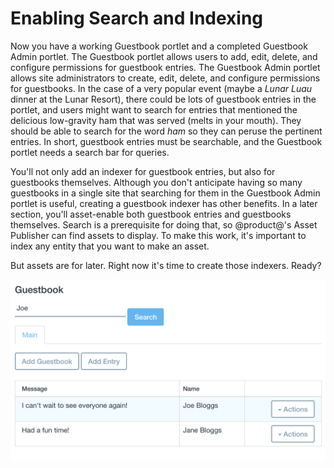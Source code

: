 # Enabling Search and Indexing [](id=enabling-search-and-indexing)

Now you have a working Guestbook portlet and a completed Guestbook Admin
portlet. The Guestbook portlet allows users to add, edit, delete, and configure
permissions for guestbook entries. The Guestbook Admin portlet allows site
administrators to create, edit, delete, and configure permissions for
guestbooks. In the case of a very popular event (maybe a *Lunar Luau* dinner at
the Lunar Resort), there could be lots of guestbook entries in the portlet, and
users might want to search for entries that mentioned the delicious low-gravity
ham that was served (melts in your mouth). They should be able to search for the
word *ham* so they can peruse the pertinent entries. In short, guestbook entries
must be searchable, and the Guestbook portlet needs a search bar for queries. 

You'll not only add an indexer for guestbook entries, but also for guestbooks
themselves. Although you don't anticipate having so many guestbooks in a single
site that searching for them in the Guestbook Admin portlet is useful, creating
a guestbook indexer has other benefits. In a later section, you'll asset-enable
both guestbook entries and guestbooks themselves. Search is a prerequisite for
doing that, so @product@'s Asset Publisher can find assets to display. To make
this work, it's important to index any entity that you want to make an asset. 

But assets are for later. Right now it's time to create those indexers. Ready? 

![Figure 1: You'll add a search bar to the Guestbook portlet so that users can search for guestbook entries. If a guestbook entry's message or name matches the search query, it's displayed in the search results.](../../../images/guestbook-portlet-search.png)
